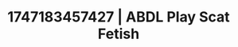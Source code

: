 ---
categories:
- Curvy goddess
- Spiritual kink
- Naughty librarian
- Erotic duality
- POV erotica
image: /assets/images/1747183457427.jpg
layout: post
seo:
  description: Featured content with artistic Scat Fetish, ABDL Play. HD images available.
  keywords: Scat Fetish, ABDL Play
  og_image: /assets/images/1747183457427.jpg
  schema_type: VisualArtwork
tags:
- ABDL Play
- Scat Fetish
- '#1747183457427'
title: 1747183457427 | ABDL Play Scat Fetish
---